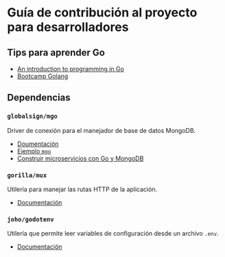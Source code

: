 # Guía de contribución al proyecto para desarrolladores

## Tips para aprender Go

- [An introduction to programming in Go](https://www.golang-book.com/books/intro)
- [Bootcamp Golang](https://www.youtube.com/playlist?list=PLSak_q1UXfPrI6D67NF8ajfeJ6f7MH83S)

## Dependencias

### `globalsign/mgo`

Driver de conexión para el manejador de base de datos MongoDB.

- [Doumentación](https://godoc.org/github.com/globalsign/mgo)
- [Ejemplo `mgo`](https://gist.github.com/border/3489566)
- [Construir microservicios con Go y MongoDB](http://goinbigdata.com/how-to-build-microservice-with-mongodb-in-golang/)


### `gorilla/mux`

Utilería para manejar las rutas HTTP de la aplicación.

- [Documentación](http://www.gorillatoolkit.org/pkg/mux)


### `joho/godotenv`

Utilería que permite leer variables de configuración desde un archivo `.env`.

- [Documentación](https://github.com/joho/godotenv)
